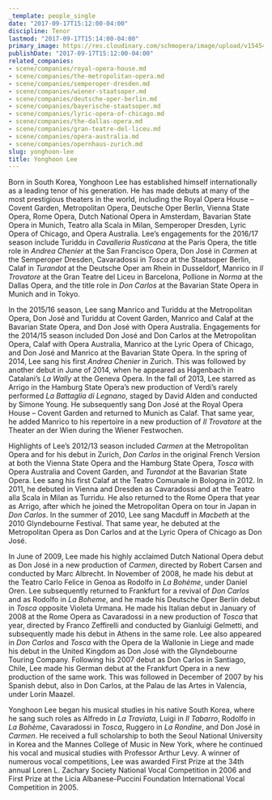 ```yaml
---
_template: people_single
date: "2017-09-17T15:12:00-04:00"
discipline: Tenor
lastmod: "2017-09-17T15:14:00-04:00"
primary_image: https://res.cloudinary.com/schmopera/image/upload/v1545409169/media/webhook-uploads/1505675368103/LEE-Yonghoon-1030x687.jpg.jpg
publishDate: "2017-09-17T15:12:00-04:00"
related_companies:
- scene/companies/royal-opera-house.md
- scene/companies/the-metropolitan-opera.md
- scene/companies/semperoper-dresden.md
- scene/companies/wiener-staatsoper.md
- scene/companies/deutsche-oper-berlin.md
- scene/companies/bayerische-staatsoper.md
- scene/companies/lyric-opera-of-chicago.md
- scene/companies/the-dallas-opera.md
- scene/companies/gran-teatre-del-liceu.md
- scene/companies/opera-australia.md
- scene/companies/opernhaus-zurich.md
slug: yonghoon-lee
title: Yonghoon Lee
---
```


Born in South Korea, Yonghoon Lee has established himself internationally as a leading tenor of his generation. He has made debuts at many of the most prestigious theaters in the world, including the Royal Opera House – Covent Garden, Metropolitan Opera, Deutsche Oper Berlin, Vienna State Opera, Rome Opera, Dutch National Opera in Amsterdam, Bavarian State Opera in Munich, Teatro alla Scala in Milan, Semperoper Dresden, Lyric Opera of Chicago, and Opera Australia. Lee’s engagements for the 2016/17 season include Turiddu in *Cavalleria Rusticana* at the Paris Opera, the title role in *Andrea Chenier* at the San Francisco Opera, Don José in *Carmen* at the Semperoper Dresden, Cavaradossi in *Tosca* at the Staatsoper Berlin, Calaf in *Turandot* at the Deutsche Oper am Rhein in Dusseldorf, Manrico in *Il Trovatore* at the Gran Teatre del Liceu in Barcelona, Pollione in *Norma* at the Dallas Opera, and the title role in *Don Carlos* at the Bavarian State Opera in Munich and in Tokyo.

In the 2015/16 season, Lee sang Manrico and Turiddu at the Metropolitan Opera, Don José and Turiddu at Covent Garden, Manrico and Calaf at the Bavarian State Opera, and Don José with Opera Australia. Engagements for the 2014/15 season included Don José and Don Carlos at the Metropolitan Opera, Calaf with Opera Australia, Manrico at the Lyric Opera of Chicago, and Don José and Manrico at the Bavarian State Opera. In the spring of 2014, Lee sang his first *Andrea Chenier* in Zurich. This was followed by another debut in June of 2014, when he appeared as Hagenbach in Catalani’s *La Wally* at the Geneva Opera. In the fall of 2013, Lee starred as Arrigo in the Hamburg State Opera’s new production of Verdi’s rarely performed *La Battaglia di Legnano*, staged by David Alden and conducted by Simone Young. He subsequently sang Don José at the Royal Opera House – Covent Garden and returned to Munich as Calaf. That same year, he added Manrico to his repertoire in a new production of *Il Trovatore* at the Theater an der Wien during the Wiener Festwochen.

Highlights of Lee’s 2012/13 season included *Carmen* at the Metropolitan Opera and for his debut in Zurich, *Don Carlos* in the original French Version at both the Vienna State Opera and the Hamburg State Opera, *Tosca* with Opera Australia and Covent Garden, and *Turandot* at the Bavarian State Opera. Lee sang his first Calaf at the Teatro Comunale in Bologna in 2012. In 2011, he debuted in Vienna and Dresden as Cavaradossi and at the Teatro alla Scala in Milan as Turridu. He also returned to the Rome Opera that year as Arrigo, after which he joined the Metropolitan Opera on tour in Japan in *Don Carlos*. In the summer of 2010, Lee sang Macduff in *Macbeth* at the 2010 Glyndebourne Festival. That same year, he debuted at the Metropolitan Opera as Don Carlos and at the Lyric Opera of Chicago as Don José.

In June of 2009, Lee made his highly acclaimed Dutch National Opera debut as Don José in a new production of *Carmen*, directed by Robert Carsen and conducted by Marc Albrecht. In November of 2008, he made his debut at the Teatro Carlo Felice in Genoa as Rodolfo in *La Bohème*, under Daniel Oren. Lee subsequently returned to Frankfurt for a revival of *Don Carlos* and as Rodolfo in *La Boheme*, and he made his Deutsche Oper Berlin debut in *Tosca* opposite Violeta Urmana. He made his Italian debut in January of 2008 at the Rome Opera as Cavaradossi in a new production of *Tosca* that year, directed by Franco Zeffirelli and conducted by Gianluigi Gelmetti, and subsequently made his debut in Athens in the same role. Lee also appeared in *Don Carlos* and *Tosca* with the Opera de la Wallonie in Liege and made his debut in the United Kingdom as Don José with the Glyndebourne Touring Company. Following his 2007 debut as Don Carlos in Santiago, Chile, Lee made his German debut at the Frankfurt Opera in a new production of the same work. This was followed in December of 2007 by his Spanish debut, also in Don Carlos, at the Palau de las Artes in Valencia, under Lorin Maazel.

Yonghoon Lee began his musical studies in his native South Korea, where he sang such roles as Alfredo in *La Traviata*, Luigi in *Il Tabarro*, Rodolfo in *La Bohème*, Cavaradossi in *Tosca*, Ruggero in *La Rondine*, and Don José in *Carmen*. He received a full scholarship to both the Seoul National University in Korea and the Mannes College of Music in New York, where he continued his vocal and musical studies with Professor Arthur Levy. A winner of numerous vocal competitions, Lee was awarded First Prize at the 34th annual Loren L. Zachary Society National Vocal Competition in 2006 and First Prize at the Licia Albanese-Puccini Foundation International Vocal Competition in 2005.
